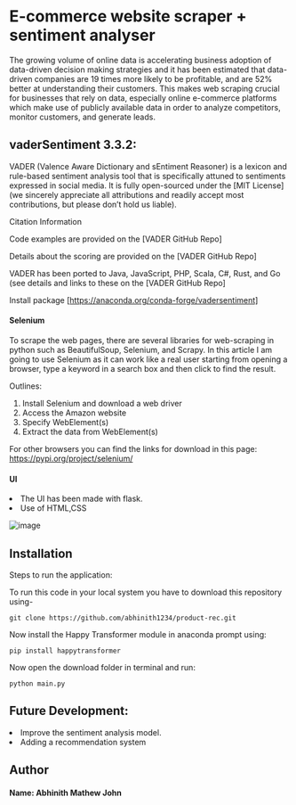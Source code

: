 # E-commerce website scraper + sentiment analyser 

The growing volume of online data is accelerating business adoption of data-driven decision making strategies and it has been estimated that data-driven companies are 19 times more likely to be profitable, and are 52% better at understanding their customers. This makes web scraping crucial for businesses that rely on data, especially online e-commerce platforms which make use of publicly available data in order to analyze competitors, monitor customers, and generate leads.

## vaderSentiment 3.3.2:
VADER (Valence Aware Dictionary and sEntiment Reasoner) is a lexicon and rule-based sentiment analysis tool that is specifically attuned to sentiments expressed in social media. It is fully open-sourced under the [MIT License] (we sincerely appreciate all attributions and readily accept most contributions, but please don’t hold us liable).

Citation Information

Code examples are provided on the [VADER GitHub Repo]

Details about the scoring are provided on the [VADER GitHub Repo]

VADER has been ported to Java, JavaScript, PHP, Scala, C#, Rust, and Go (see details and links to these on the [VADER GitHub Repo]

Install package [https://anaconda.org/conda-forge/vadersentiment]

#### Selenium
To scrape the web pages, there are several libraries for web-scraping in python such as BeautifulSoup, Selenium, and Scrapy. In this article I am going to use Selenium as it can work like a real user starting from opening a browser, type a keyword in a search box and then click to find the result.

Outlines:
1. Install Selenium and download a web driver
2. Access the Amazon website
3. Specify WebElement(s)
4. Extract the data from WebElement(s)

For other browsers you can find the links for download in this page: https://pypi.org/project/selenium/

#### UI
  <li>The UI has been made with flask.
  <li>Use of HTML,CSS
 
![image](https://user-images.githubusercontent.com/59814150/202731946-d6280afb-fad8-48c2-9899-f65cf111cf16.png)


## Installation
Steps to run the application:
    
To run this code in your local system you have to download this repository using-

    git clone https://github.com/abhinith1234/product-rec.git

Now install the Happy Transformer module in anaconda prompt using:
    
    pip install happytransformer

Now open the download folder in terminal and run:
    
    python main.py
    

## Future Development:
  <li>Improve the sentiment analysis model.
    
  <li>Adding a recommendation system  
    

## Author
#### Name: Abhinith Mathew John
